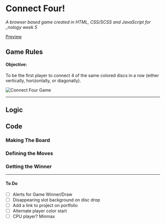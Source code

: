 # Connect Four!

<em> A browser based game created in HTML, CSS/SCSS and JavaScript for \_nology week 5 </em>

[Preview](https://ism90.github.io/connect-four/)
## Game Rules

#### Objective:

To be the first player to connect 4 of the same colored discs in a row (either vertically, horizontally, or diagonally).


![Connect Four Game ](https://github.com/ism90/js-game/blob/main/assets/readme.png)

--- 
## Logic

## Code

### Making The Board

### Defining the Moves

### Getting the Winner

---
#### To Do

- [ ] Alerts for Game Winner/Draw
- [ ] Disappearing slot background on disc drop
- [ ] Add a link to project on portfolio 
- [ ] Alternate player color start
- [ ] CPU player? Minmax 
